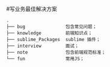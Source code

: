 #写业务最佳解决方案


    .
    ├── bug               包含常见问题；
	├── knowledge         前端知识点；
    ├── sublime_Packages  sublime 插件；
    ├── interview         面试；
    ├── note              包含前端规范标准；
    └── fun               常用JS；
